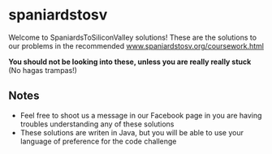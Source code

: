 # spaniardstosv
Welcome to SpaniardsToSiliconValley solutions! These are the solutions to our problems in the recommended www.spaniardstosv.org/coursework.html

**You should not be looking into these, unless you are really really stuck** (No hagas trampas!) 

## Notes
- Feel free to shoot us a message in our Facebook page in you are having troubles understanding any of these solutions
- These solutions are writen in Java, but you will be able to use your language of preference for the code challenge
